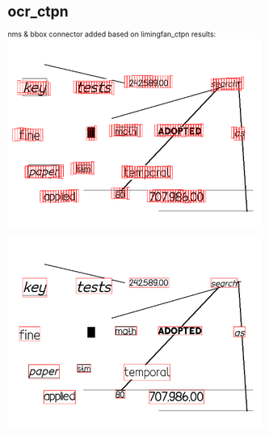 # ocr_ctpn
nms &amp; bbox connector added
based on limingfan_ctpn
results:
![image](https://github.com/preFiredman/ocr_ctpn/raw/master/100_predicted_bkgd_1_0_generated_0.png)

![image](https://github.com/preFiredman/ocr_ctpn/raw/master/connected_bkgd_1_0_generated_0.png)

